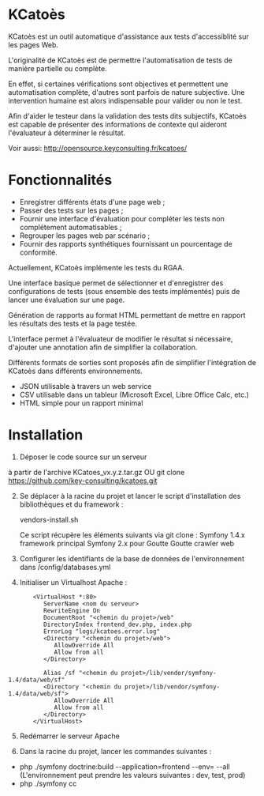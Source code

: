 KCatoès
=======

KCatoès est un outil automatique d'assistance aux tests d'accessiblité sur les pages Web.


L'originalité de KCatoès est de permettre l'automatisation de tests de manière partielle ou complète.

En effet, si certaines vérifications sont objectives et permettent une automatisation complète, d'autres sont parfois de nature subjective. Une intervention humaine est alors indispensable pour valider ou non le test.

Afin d'aider le testeur dans la validation des tests dits subjectifs, KCatoès est capable de présenter des informations de contexte qui aideront l'évaluateur à déterminer le résultat. 

Voir aussi: http://opensource.keyconsulting.fr/kcatoes/

Fonctionnalités
===============


- Enregistrer différents états d'une page web ;
- Passer des tests sur les pages ;
- Fournir une interface d'évaluation pour compléter les tests non complétement automatisables ;
- Regrouper les pages web par scénario ;
- Fournir des rapports synthétiques fournissant un pourcentage de conformité.

Actuellement, KCatoès implémente les tests du RGAA.

Une interface basique permet de sélectionner et d'enregistrer des configurations de tests (sous ensemble des tests implémentés) puis de lancer une évaluation sur une page.

Génération de rapports au format HTML permettant de mettre en rapport les résultats des tests et la page testée.

L'interface permet à l'évaluateur de modifier le résultat si nécessaire, d'ajouter une annotation afin de simplifier la collaboration.

Différents formats de sorties sont proposés afin de simplifier l'intégration de KCatoès dans différents environnements.

- JSON utilisable à travers un web service
- CSV utilisable dans un tableur (Microsoft Excel, Libre Office Calc, etc.)
- HTML simple pour un rapport minimal

Installation
============


1. Déposer le code source sur un serveur

  à partir de l'archive KCatoes_vx.y.z.tar.gz
  OU
  git clone https://github.com/key-consulting/kcatoes.git
  
2. Se déplacer à la racine du projet et lancer le script d'installation des bibliothèques et du framework :
   
   vendors-install.sh
   
   Ce script récupère les éléments suivants via git clone :
        Symfony 1.4.x framework principal
        Symfony 2.x pour Goutte
        Goutte crawler web

3. Configurer les identifiants de la base de données de l'environnement dans /config/databases.yml

4. Initialiser un Virtualhost Apache :
```
       <VirtualHost *:80>
          ServerName <nom du serveur>
          RewriteEngine On
          DocumentRoot "<chemin du projet>/web"
          DirectoryIndex frontend_dev.php, index.php
          ErrorLog "logs/kcatoes.error.log"
          <Directory "<chemin du projet>/web">
             AllowOverride All
             Allow from all
          </Directory>

          Alias /sf "<chemin du projet>/lib/vendor/symfony-1.4/data/web/sf"
          <Directory "<chemin du projet>/lib/vendor/symfony-1.4/data/web/sf">
             AllowOverride All
             Allow from all
          </Directory>
       </VirtualHost>
```    		

5. Redémarrer le serveur Apache

6. Dans la racine du projet, lancer les commandes suivantes :
  - php ./symfony doctrine:build --application=frontend --env=<environnement> --all
    (L'environnement peut prendre les valeurs suivantes : dev, test, prod)
  - php ./symfony cc

